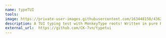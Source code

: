 ```yaml
---
name: typeTUI 
tools: 
image: https://private-user-images.githubusercontent.com/163448150/436232046-0e173733-2114-4fbf-92de-5e0254e77e00.png?jwt=eyJhbGciOiJIUzI1NiIsInR5cCI6IkpXVCJ9.eyJpc3MiOiJnaXRodWIuY29tIiwiYXVkIjoicmF3LmdpdGh1YnVzZXJjb250ZW50LmNvbSIsImtleSI6ImtleTUiLCJleHAiOjE3NDU1MjA5ODYsIm5iZiI6MTc0NTUyMDY4NiwicGF0aCI6Ii8xNjM0NDgxNTAvNDM2MjMyMDQ2LTBlMTczNzMzLTIxMTQtNGZiZi05MmRlLTVlMDI1NGU3N2UwMC5wbmc_WC1BbXotQWxnb3JpdGhtPUFXUzQtSE1BQy1TSEEyNTYmWC1BbXotQ3JlZGVudGlhbD1BS0lBVkNPRFlMU0E1M1BRSzRaQSUyRjIwMjUwNDI0JTJGdXMtZWFzdC0xJTJGczMlMkZhd3M0X3JlcXVlc3QmWC1BbXotRGF0ZT0yMDI1MDQyNFQxODUxMjZaJlgtQW16LUV4cGlyZXM9MzAwJlgtQW16LVNpZ25hdHVyZT04Zjg3NWUxNzkxNzM1OWYwZTEzZmVmODU1YzE2M2JhOTIyODMxMzcxYmYwN2ZiYjBiOTQ0OGFkMDM0Y2IwOGE2JlgtQW16LVNpZ25lZEhlYWRlcnM9aG9zdCJ9.8idDhzBZkxBACFWCA4aRuAL4EEqt84mya0tmAC8sJdI
description: A TUI typing test with MonkeyType roots! Written in pure Rust. Just incase you're busy working and realize you suddenly forgot how to type, typeTUI can be your go to! Don't fret again about failing fingers, just run a simple `cargo build` ln -s the binary to your .local/bin and in any moments of frantic desperation just run a simple typeTUI command, and type your life away, right in your favorite terminal! 
external_url:  https://github.com/CK-7vn/typetui
---
```


